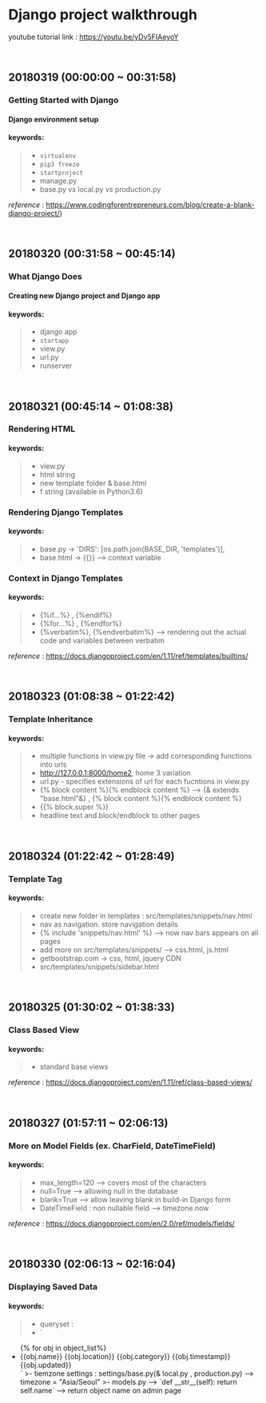 
# **Django project walkthrough**

youtube tutorial link : <https://youtu.be/yDv5FIAeyoY>

<br>

## 20180319 (00:00:00 ~ 00:31:58)

### Getting Started with Django
#### Django environment setup

#### keywords:
>- `virtualenv`
>- `pip3 freeze`
>- `startproject`
>- manage.py
>- base.py _vs_ local.py _vs_ production.py

_reference_ : <https://www.codingforentrepreneurs.com/blog/create-a-blank-django-project/>)

<br>

## 20180320 (00:31:58 ~ 00:45:14)

### What Django Does
#### Creating new Django project and Django app

#### keywords:
>- django app
>- `startapp`
>- view.py
>- url.py
>- runserver

<br>

## 20180321 (00:45:14 ~ 01:08:38)

### Rendering HTML

#### keywords:
>- view.py
>- html string
>- new template folder & base.html
>- f string (available in Python3.6)

### Rendering Django Templates

#### keywords:

>- base.py -> 'DIRS': [os.path.join(BASE_DIR, 'templates')],
>- base.html -> {{}} --> context variable

### Context in Django Templates

#### keywords:

>- {%if...%} , {%endif%}
>- {%for...%} , {%endfor%}
>- {%verbatim%}, {%endverbatim%}  --> rendering out the actual code and variables between verbatim

_reference_ :  <https://docs.djangoproject.com/en/1.11/ref/templates/builtins/>

<br>

## 20180323 (01:08:38 ~ 01:22:42)

### Template Inheritance

#### keywords:
>- multiple functions in view.py file -> add corresponding functions into urls
>- http://127.0.0.1:8000/home2, home 3 variation
>- url.py - specifies extensions of url for each fucntions in view.py
>- {% block content %}{% endblock content %} --> {& extends "base.html"&} , {% block content %}{% endblock content %}
>- {{% block.super %}}
>- <title>{% block head_title %}django1.11 tutorial{% endblock head_title %}</title> headline text and block/endblock to other pages

<br>

## 20180324 (01:22:42 ~ 01:28:49)

### Template Tag

#### keywords:
>- create new folder in templates : src/templates/snippets/nav.html
>- nav as navigation. store navigation details
>- {% include 'snippets/nav.html' %} --> now nav bars appears on all pages
>- add more on src/templates/snippets/ --> css.html, js.html
>- getbootstrap.com -> css, html, jquery CDN
>- src/templates/snippets/sidebar.html

<br>

## 20180325 (01:30:02 ~ 01:38:33)

### Class Based View

#### keywords:
>- standard base views

_reference_ : <https://docs.djangoproject.com/en/1.11/ref/class-based-views/>

<br>

## 20180327 (01:57:11 ~ 02:06:13)

### More on Model Fields (ex. CharField, DateTimeField)

#### keywords:
>- max_length=120 --> covers most of the characters
>- null=True --> allowing null in the database
>- blank=True --> allow leaving blank in build-in Django form
>- DateTimeField : non nullable field --> timezone.now

_reference_ : https://docs.djangoproject.com/en/2.0/ref/models/fields/

<br>

## 20180330 (02:06:13 ~ 02:16:04)

### Displaying Saved Data

#### keywords:
>- queryset :
>- `
<ul>
  {% for obj in object_list%}
    <li> {{obj.name}} {{obj.location}} {{obj.category}} {{obj.timestamp}} {{obj.updated}} </li>`
>- tiemzone settings : settings/base.py(& local.py , production.py) --> timezone = "Asia/Seoul"
>- models.py -->
`def __str__(self):  
return self.name`
--> return object name on admin page
